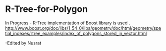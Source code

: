 R-Tree-for-Polygon
==================

In Progress - R-Tree implementation of Boost library is used . 
http://www.boost.org/doc/libs/1_54_0/libs/geometry/doc/html/geometry/spatial_indexes/rtree_examples/index_of_polygons_stored_in_vector.html

-Edited by Nusrat
